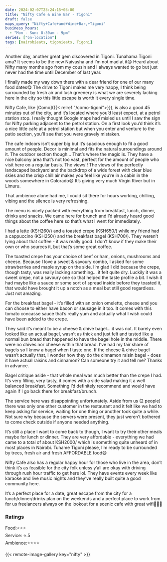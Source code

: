 ```yaml
---
date: 2024-02-07T23:24:15+03:00
title: "Nifty Cafe & Wine Bar - Tigoni"
draft: false
maps_query: "Nifty+Cafe+and+Wine+Bar,+Tigoni"
business_hours:
  - "Mon - Sun: 8:30am - 9pm"
series: ["on-location"]
tags: [nairobieats, tigonieats, Tigoni]
---
```


Another day, another great gem discovered in Tigoni. Tunahama Tigoni ama? It seems to be the new Naivasha and I’m not mad at it😊 Heard about Nifty many months ago from my cousin and I always wanted to go but just never had the time until December of last year.

I finally made my way down there with a dear friend for one of our many food dates😋 The drive to Tigoni makes me very happy, I think being surrounded by fresh air and lush greenery is what we are severely lacking here in the city so this little escape is worth it every single time.

Nifty Cafe, like [Como]({{< relref "/como-tigoni">}}), is also a good 45 minutes out of the city, and it’s located where you’d least expect, at a petrol station stop. I really thought Google maps had misled us until I saw the sign for Nifty parking adjacent to the petrol station. On a first look you’d think it’s a nice little cafe at a petrol station but when you enter and venture to the patio section, you’ll see that you were gravely mistaken.

The cafe indoors isn’t super big but it’s spacious enough to fit a good amount of people. Decor is minimal and fits the natural surroundings around it. The outdoor section though… That’s where the magic is. They have a nice balcony area that’s not too vast, perfect for the amount of people who visit here on a regular basis. The views!! The views of the perfectly landscaped backyard and the backdrop of a wide forest with clear blue skies and the crisp chill air makes you feel like you’re in a cabin in the woods somewhere in Colorado😄 It’s giving very much Virgin River but in Limuru.

That ambience alone had me, I could sit there for hours working, chilling, vibing and the silence is very refreshing.

The menu is nicely packed with everything from breakfast, lunch, dinner, drinks and snacks. We came here for brunch and I’d already heard good things about the coffee here so that’s what I went for immediately.

I had a latte (KSH260/) and a toasted crepe (KSH650/) while my friend had a cappuccino (KSH250/) and the breakfast bagel (KSH700/). They weren’t lying about that coffee - it was really good. I don’t know if they make their own or who sources it, but that’s some great coffee.

The toasted crepe has your choice of beef or ham, onions, mushrooms and cheese. Because I love a sweet & savoury combo, I asked for some strawberries and maple syrup on the side. I’m glad I did because the crepe, though tasty, was really lacking something… it felt quite dry. Luckily it was a sweet crepe, not a savoury one so that helped the taste profile a bit. I wish it had maybe like a sauce or some sort of spread inside before they toasted it, that would have brought it up a notch as a meal but still good regardless. Just not amazing.

For the breakfast bagel - it’s filled with an onion omelette, cheese and you can choose to either have bacon or sausage in it too. It comes with this tomato concasse sauce that’s really yum and actually what I wish could have been added to the crepe.

They said it’s meant to be a cheese & chive bagel… it was not. It barely even looked like an actual bagel, wasn’t as thick and just felt and tasted like a normal bun bread that happened to have the bagel hole in the middle. There were no chives nor cheese within that bread.  I’ve had my fair share of bagels so I know a bagel when I taste one. If the cheese & chive bagel wasn’t actually that, I wonder how they do the cinnamon raisin bagel - does it have actual raisins and cinnamon? Can someone try it and tell me? Thanks in advance.

Bagel critique aside - that whole meal was much better than the crepe I had. It’s very filling, very tasty, it comes with a side salad making it a well balanced breakfast. Something I’d definitely recommend and would have again if I go back there for breakfast/brunch.

The service here was disappointing unfortunately. Aside from us (2 people) there was only one other customer in the restaurant and it felt like we had to keep asking for service, waiting for one thing or another took quite a while. Not sure why because the servers were present, they just weren’t bothered to come check outside if anyone needed anything.

It’s still a place I want to come back to though, I want to try their other meals maybe for lunch or dinner. They are very affordable - everything we had came to a total of about KSH2000/ which is something quite unheard of in most places in Nairobi. Tuhame Tigoni please, I’m ready to be surrounded by trees, fresh air and fresh AFFORDABLE food😄

Nifty Cafe also has a regular happy hour for those who live in the area, don’t think it’s as feasible for the city folk unless y’all are okay with driving through rush hour traffic to get here lol. They have events every week like karaoke and live music nights and they’ve really built quite a good community here.

It’s a perfect place for a date, great escape from the city for a lunch/dinner/drinks plan on the weekends and a perfect place to work from for us freelancers always on the lookout for a scenic cafe with great wifi👩🏾‍💻

### Ratings

Food:⭐️⭐️⭐️<br>
Service: ⭐️.5<br>
Ambience:⭐️⭐️⭐️⭐️<br>

{{< remote-image-gallery key="nifty" >}}